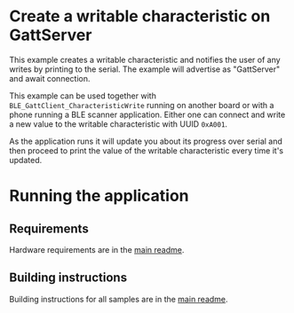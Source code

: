 # Create a writable characteristic on GattServer

This example creates a writable characteristic and notifies the user of any writes by printing to the serial.
The example will advertise as "GattServer" and await connection.

This example can be used together with `BLE_GattClient_CharacteristicWrite` running on another board or with
a phone running a BLE scanner application. Either one can connect and write a new value to the writable
characteristic with UUID `0xA001`.

As the application runs it will update you about its progress over serial and then proceed to print the value
of the writable characteristic every time it's updated.

# Running the application

## Requirements

Hardware requirements are in the [main readme](https://github.com/ARMmbed/mbed-os-example-ble/blob/master/README.md).

## Building instructions

Building instructions for all samples are in the [main readme](https://github.com/ARMmbed/mbed-os-example-ble/blob/master/README.md).
